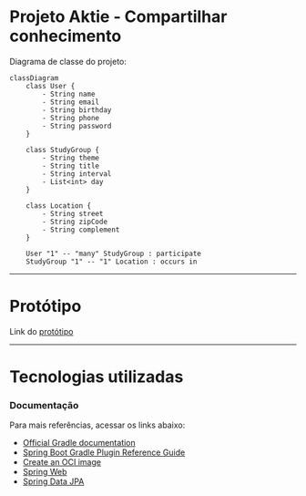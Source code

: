 # Projeto Aktie - Compartilhar conhecimento

Diagrama de classe do projeto:

```mermaid
classDiagram
    class User {
        - String name
        - String email
        - String birthday
        - String phone
        - String password
    }

    class StudyGroup {
        - String theme
        - String title
        - String interval
        - List<int> day
    }

    class Location {
        - String street
        - String zipCode
        - String complement
    }

    User "1" -- "many" StudyGroup : participate
    StudyGroup "1" -- "1" Location : occurs in
```

---

# Protótipo

Link do [protótipo](https://marvelapp.com/prototype/h435694)

---

# Tecnologias utilizadas

### Documentação

Para mais referências, acessar os links abaixo:

* [Official Gradle documentation](https://docs.gradle.org)
* [Spring Boot Gradle Plugin Reference Guide](https://docs.spring.io/spring-boot/3.4.4/gradle-plugin)
* [Create an OCI image](https://docs.spring.io/spring-boot/3.4.4/gradle-plugin/packaging-oci-image.html)
* [Spring Web](https://docs.spring.io/spring-boot/3.4.4/reference/web/servlet.html)
* [Spring Data JPA](https://docs.spring.io/spring-boot/3.4.4/reference/data/sql.html#data.sql.jpa-and-spring-data)